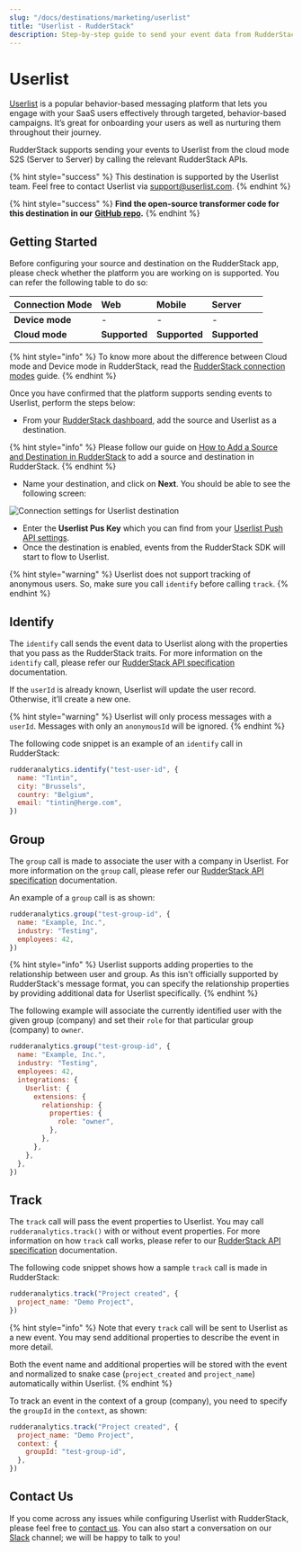 ```yaml
---
slug: "/docs/destinations/marketing/userlist"
title: "Userlist - RudderStack"
description: Step-by-step guide to send your event data from RudderStack to Userlist
---
```


# Userlist

[Userlist](https://userlist.com) is a popular behavior-based messaging platform that lets you engage with your SaaS users effectively through targeted, behavior-based campaigns. It’s great for onboarding your users as well as nurturing them throughout their journey.

RudderStack supports sending your events to Userlist from the cloud mode S2S \(Server to Server\) by calling the relevant RudderStack APIs.

{% hint style="success" %}
This destination is supported by the Userlist team. Feel free to contact Userlist via [support@userlist.com](mailto:support@userlist.com).
{% endhint %}

{% hint style="success" %}
**Find the open-source transformer code for this destination in our** [**GitHub repo**](https://github.com/rudderlabs/rudder-transformer/tree/master/v0/destinations/userlist)**.**
{% endhint %}

## Getting Started

Before configuring your source and destination on the RudderStack app, please check whether the platform you are working on is supported. You can refer the following table to do so:

| **Connection Mode** | **Web**       | **Mobile**    | **Server**    |
| :------------------ | :------------ | :------------ | :------------ |
| **Device mode**     | -             | -             | -             |
| **Cloud mode**      | **Supported** | **Supported** | **Supported** |

{% hint style="info" %}
To know more about the difference between Cloud mode and Device mode in RudderStack, read the [RudderStack connection modes](https://docs.rudderstack.com/get-started/rudderstack-connection-modes) guide.
{% endhint %}

Once you have confirmed that the platform supports sending events to Userlist, perform the steps below:

- From your [RudderStack dashboard](https://app.rudderlabs.com/), add the source and Userlist as a destination.

{% hint style="info" %}
Please follow our guide on [How to Add a Source and Destination in RudderStack](https://docs.rudderstack.com/how-to-guides/adding-source-and-destination-rudderstack) to add a source and destination in RudderStack.
{% endhint %}

- Name your destination, and click on **Next**. You should be able to see the following screen:

![Connection settings for Userlist destination](../../.gitbook/assets/userlist.png)

- Enter the **Userlist Pus Key** which you can find from your [Userlist Push API settings](https://app.userlist.com/settings/push).
- Once the destination is enabled, events from the RudderStack SDK will start to flow to Userlist.

{% hint style="warning" %}
Userlist does not support tracking of anonymous users. So, make sure you call `identify` before calling `track`.
{% endhint %}

## Identify

The `identify` call sends the event data to Userlist along with the properties that you pass as the RudderStack traits. For more information on the `identify` call, please refer our [RudderStack API specification](https://docs.rudderstack.com/getting-started/rudderstack-api-spec) documentation.

If the `userId` is already known, Userlist will update the user record. Otherwise, it’ll create a new one.

{% hint style="warning" %}
Userlist will only process messages with a `userId`. Messages with only an `anonymousId` will be ignored.
{% endhint %}

The following code snippet is an example of an `identify` call in RudderStack:

```javascript
rudderanalytics.identify("test-user-id", {
  name: "Tintin",
  city: "Brussels",
  country: "Belgium",
  email: "tintin@herge.com",
})
```

## Group

The `group` call is made to associate the user with a company in Userlist. For more information on the `group` call, please refer our [RudderStack API specification](https://docs.rudderstack.com/getting-started/rudderstack-api-spec) documentation.

An example of a `group` call is as shown:

```javascript
rudderanalytics.group("test-group-id", {
  name: "Example, Inc.",
  industry: "Testing",
  employees: 42,
})
```

{% hint style="info" %}
Userlist supports adding properties to the relationship between user and group. As this isn't officially supported by RudderStack's message format, you can specify the relationship properties by providing additional data for Userlist specifically.
{% endhint %}

The following example will associate the currently identified user with the given group \(company\) and set their `role` for that particular group \(company\) to `owner`.

```javascript
rudderanalytics.group("test-group-id", {
  name: "Example, Inc.",
  industry: "Testing",
  employees: 42,
  integrations: {
    Userlist: {
      extensions: {
        relationship: {
          properties: {
            role: "owner",
          },
        },
      },
    },
  },
})
```

## Track

The `track` call will pass the event properties to Userlist. You may call `rudderanalytics.track()` with or without event properties. For more information on how `track` call works, please refer to our [RudderStack API specification](https://docs.rudderstack.com/getting-started/rudderstack-api-spec) documentation.

The following code snippet shows how a sample `track` call is made in RudderStack:

```javascript
rudderanalytics.track("Project created", {
  project_name: "Demo Project",
})
```

{% hint style="info" %}
Note that every `track` call will be sent to Userlist as a new event. You may send additional properties to describe the event in more detail.

Both the event name and additional properties will be stored with the event and normalized to snake case \(`project_created` and `project_name`\) automatically within Userlist.
{% endhint %}

To track an event in the context of a group \(company\), you need to specify the `groupId` in the `context`, as shown:

```javascript
rudderanalytics.track("Project created", {
  project_name: "Demo Project",
  context: {
    groupId: "test-group-id",
  },
})
```

## Contact Us

If you come across any issues while configuring Userlist with RudderStack, please feel free to [contact us](mailto:docs@rudderstack.com). You can also start a conversation on our [Slack](https://resources.rudderstack.com/join-rudderstack-slack) channel; we will be happy to talk to you!

